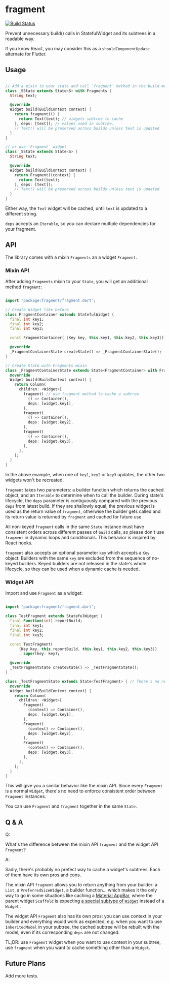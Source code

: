 # fragment

[![Build Status](https://travis-ci.com/pinyin/fragment.svg?branch=master)](https://travis-ci.com/pinyin/fragment)

Prevent unnecessary build() calls in StatefulWidget and its subtrees in a readable way.

If you know React, you may consider this as a `shouldComponentUpdate` alternate for Flutter.

## Usage

```dart

// Add a mixin to your state and call `fragment` method in the build method of your state
class _SState extends State<S> with Fragments {
  String text;

  @override
  Widget build(BuildContext context) {
    return fragment(() {
      return Text(text); // widgets subtree to cache
    }, deps: [text]); // values used in subtree. 
    // Text() will be preserved across builds unless text is updated
  }
}

// or use `Fragment` widget 
class _SState extends State<S> {
  String text;

  @override
  Widget build(BuildContext context) {
    return Fragment((context) {
      return Text(text);
    }, deps: [text]);
    // Text() will be preserved across builds unless text is updated
  }
}

```

Either way, the `Text` widget will be cached, until `text` is updated to a different string.

`deps` accepts an `Iterable`, so you can declare multiple dependencies for your fragment.

## API

The library comes with a mixin `Fragments` an a widget `Fragment`.

### Mixin API

After adding `Fragments` mixin to your `State`, you will get an additional method `fragment`: 

```dart

import 'package:fragment/fragment.dart';

// Create Widget like before 
class FragmentContainer extends StatefulWidget {
  final int key1;
  final int key2;
  final int key3;

  const FragmentContainer( {Key key, this.key1, this.key2, this.key3}) : super(key: key);

  @override
  _FragmentContainerState createState() => _FragmentContainerState();
}

// Create State with Fragments mixin
class _FragmentContainerState extends State<FragmentContainer> with Fragments {
  @override
  Widget build(BuildContext context) {
    return Column(
      children: <Widget>[
        fragment( // use fragment method to cache a subtree
          () => Container(),
          deps: [widget.key1],
        ), 
        fragment(
          () => Container(),
          deps: [widget.key2],
        ), 
        fragment(
          () => Container(),
          deps: [widget.key3],
        ),
      ],
    );
  }
}

```

In the above example, when one of `key1`, `key2` or `key3` updates, the other two widgets won't be recreated.

`fragment` takes two parameters: a builder function which returns the cached object, and an `Iterable` to determine when to call the builder. During state's lifecycle, the `deps` parameter is contiguously compared with the previous `deps` from latest build. If they are shallowly equal, the previous widget is used as the return value of `fragment`, otherwise the builder gets called and its return value is returned by `fragment` and cached for future use.

All non-keyed `fragment` calls in the same `State` instance must have consistent orders across different passes of `build` calls, so please don't use `fragment` in dynamic loops and conditionals. This behavior is inspired by React hooks.

`fragment` also accepts an optional parameter `key` which accepts a `Key` object. Builders with the same `key` are excluded from the sequence of no-keyed builders. Keyed builders are not released in the state's whole lifecycle, so they can be used when a dynamic cache is needed.

### Widget API

Import and use `Fragment` as a widget:

```dart

import 'package:fragment/fragment.dart';

class TestFragment extends StatefulWidget {
  final Function(int) reportBuild;
  final int key1;
  final int key2;
  final int key3;

  const TestFragment(
      {Key key, this.reportBuild, this.key1, this.key2, this.key3})
      : super(key: key);

  @override
  _TestFragmentState createState() => _TestFragmentState();
}

class _TestFragmentState extends State<TestFragment> { // There's no need to add mixin
  @override
  Widget build(BuildContext context) {
    return Column(
      children: <Widget>[
        Fragment(
          (context) => Container(),
          deps: [widget.key1],
        ),
        Fragment(
          (context) => Container(),
          deps: [widget.key2],
        ),
        Fragment(
          (context) => Container(),
          deps: [widget.key3],
        ),
      ],
    );
  }
}
```

This will give you a similar behavior like the mixin API. Since every `Fragment` is a normal `Widget`, there's no need to enforce consistent order between `Fragment` instances.

You can use `Fragment` and `fragment` together in the same `State`.

## Q & A

Q: 

What's the difference between the mixin API `fragment` and the widget API `Fragment`?

A:

Sadly, there's probably no prefect way to cache a widget's subtrees. Each of them have its own pros and cons.

The mixin API `fragment` allows you to return anything from your builder: a `List`, a `PreferredSizeWidget`, a builder function... which makes it the only way to go in some situations like caching a [Material AppBar](https://docs.flutter.io/flutter/material/AppBar-class.html), where the parent widget `Scaffold` is expecting [a special subtype of `Widget`](https://docs.flutter.io/flutter/material/Scaffold/appBar.html) instead of a `Widget` .

The widget API `Fragment` also has its own pros: you can use context in your builder and everything would work as expected, e.g. when you want to use `InheritedModel` in your subtree, the cached subtree will be rebuilt with the model, even if its corresponding `deps` are not changed.

TL;DR: use `Fragment` widget when you want to use context in your subtree, use `fragment` when you want to cache something other than a `Widget`.

## Future Plans

Add more tests.